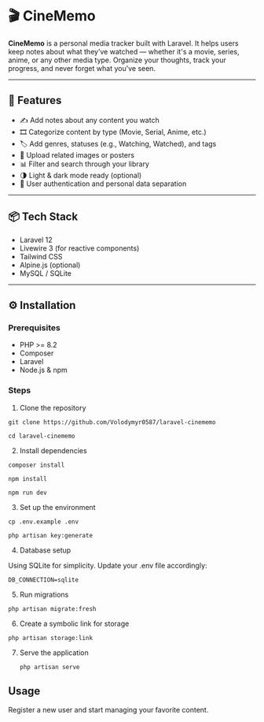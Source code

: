 # 🎬 CineMemo

**CineMemo** is a personal media tracker built with Laravel. It helps users keep notes about what they’ve watched — whether it's a movie, series, anime, or any other media type. Organize your thoughts, track your progress, and never forget what you’ve seen.

---

## 🚀 Features

- ✍️ Add notes about any content you watch
- 🎞️ Categorize content by type (Movie, Serial, Anime, etc.)
- 🏷️ Add genres, statuses (e.g., Watching, Watched), and tags
- 📁 Upload related images or posters
- 📊 Filter and search through your library
- 🌗 Light & dark mode ready (optional)
- 🔐 User authentication and personal data separation

---

## 📦 Tech Stack

- Laravel 12
- Livewire 3 (for reactive components)
- Tailwind CSS
- Alpine.js (optional)
- MySQL / SQLite

---

## ⚙️ Installation

### Prerequisites

* PHP >= 8.2
* Composer
* Laravel
* Node.js & npm

### Steps

1. Clone the repository

```git clone https://github.com/Volodymyr0587/laravel-cinememo```

```cd laravel-cinememo```

2. Install dependencies

```composer install```

```npm install```

```npm run dev```

3. Set up the environment

```cp .env.example .env```

```php artisan key:generate```

4. Database setup

Using SQLite for simplicity. Update your .env file accordingly:

```DB_CONNECTION=sqlite```

5. Run migrations

```php artisan migrate:fresh```

6. Create a symbolic link for storage

```php artisan storage:link```

7. Serve the application

    ```php artisan serve```

## Usage

Register a new user and start managing your favorite content.
